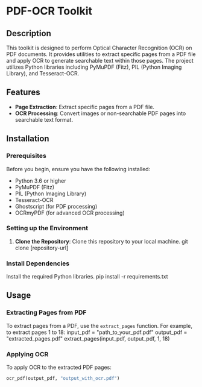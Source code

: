 # PDF-OCR Toolkit

## Description
This toolkit is designed to perform Optical Character Recognition (OCR) on PDF documents. It provides utilities to extract specific pages from a PDF file and apply OCR to generate searchable text within those pages. The project utilizes Python libraries including PyMuPDF (Fitz), PIL (Python Imaging Library), and Tesseract-OCR.

## Features
- **Page Extraction**: Extract specific pages from a PDF file.
- **OCR Processing**: Convert images or non-searchable PDF pages into searchable text format.

## Installation

### Prerequisites
Before you begin, ensure you have the following installed:
- Python 3.6 or higher
- PyMuPDF (Fitz)
- PIL (Python Imaging Library)
- Tesseract-OCR
- Ghostscript (for PDF processing)
- OCRmyPDF (for advanced OCR processing)

### Setting up the Environment
1. **Clone the Repository**: Clone this repository to your local machine.
   git clone [repository-url]
### Install Dependencies
Install the required Python libraries.
pip install -r requirements.txt
## Usage

### Extracting Pages from PDF
To extract pages from a PDF, use the `extract_pages` function. For example, to extract pages 1 to 18:
input_pdf = "path_to_your_pdf.pdf"
output_pdf = "extracted_pages.pdf"
extract_pages(input_pdf, output_pdf, 1, 18)

### Applying OCR
To apply OCR to the extracted PDF pages:
```python
ocr_pdf(output_pdf, "output_with_ocr.pdf")
